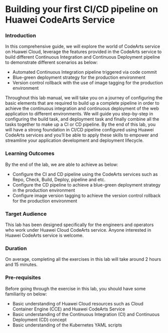 # Building your first CI/CD pipeline on Huawei CodeArts Service

### Introduction

In this comprehensive guide, we will explore the world of CodeArts service on Huawei Cloud, leverage the features provided in the CodeArts service to build different Continuous Integration and Continuous Deployment pipeline to demonstrate different scenarios as below:
* Automated Continuous Integration pipeline triggered via code commit
* Blue-green deployment strategy for the production environment
* Version control rollback with the use of image tagging for the production environment

Throughout this lab manual, we will take you on a journey of configuring the basic elements that are required to build up a complete pipeline in order to achieve the continuous integration and continuous deployment of the web application to different environments. We will guide you step-by-step in configuring the build task, and deployment task and finally combine all the tasks together to make up a CI or CD pipeline. 
By the end of this lab, you will have a strong foundation in CI/CD pipeline configured using Huawei CodeArts services and you’ll be able to apply these skills to empower and streamline your application development and deployment lifecycle.

### Learning Outcomes
By the end of the lab, we are able to achieve as below:
* Configure the CI and CD pipeline using the CodeArts services such as Repo, Check, Build, Deploy, pipeline and etc.
* Configure the CD pipeline to achieve a blue-green deployment strategy in the production environment
* Configure image version tagging to achieve the version control rollback for the production environment

### Target Audience
This lab has been designed specifically for the engineers and operators who work under Huawei Cloud CodeArts service. Anyone interested in Huawei CodeArts service is welcome.

### Duration
On average, completing all the exercises in this lab will take around 2 hours and 15 minutes.

### Pre-requisites
Before going through the exercise in this lab, you should have some familiarity on below:
* Basic understanding of Huawei Cloud resources such as Cloud Container Engine (CCE) and Huawei CodeArts Service
* Basic understanding of the Continuous Integration (CI) and Continuous Deployment (CD) concept
* Basic understanding of the Kubernetes YAML scripts
